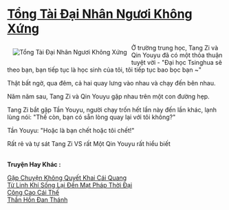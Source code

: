 <a href="https://truyentiki.com/tong-tai-dai-nhan-nguoi-khong-xung.33748/" title="Tổng Tài Đại Nhân Ngươi Không Xứng"><h1>Tổng Tài Đại Nhân Ngươi Không Xứng</h1></a><div style="display:table"><img align="right" style="float: left; padding: 10px;" src="https://truyentiki.com/a/img/str/src/33748.jpg" alt="Tổng Tài Đại Nhân Ngươi Không Xứng">Ở trường trung học, Tang Zi và Qin Youyu đã có một thỏa thuận tuyệt vời - "Đại học Tsinghua sẽ theo bạn, bạn tiếp tục là học sinh của tôi, tôi tiếp tục bao bọc bạn ~" <p></p> Thật bất ngờ, qua đêm, cả hai quay lưng vào nhau và chạy đến bên nhau. <p></p> Năm năm sau, Tang Zi và Qin Youyu gặp nhau trên một con đường hẹp. <p></p> Tang Zi bắt gặp Tần Youyu, người chạy trốn hết lần này đến lần khác, lạnh lùng nói: "Thế còn, bạn có sẵn lòng quay lại với tôi không?" <p></p> Tần Youyu: "Hoặc là bạn chết hoặc tôi chết!" <p></p> Rất rẻ và tự sát Tang Zi VS rất Một Qin Youyu rất hiểu biết</div><p><br><b>Truyện Hay Khác :</b></p><a href="https://truyentiki.com/gap-chuyen-khong-quyet-khai-cai-quang.33747/" alt="Gặp Chuyện Không Quyết Khai Cái Quang">Gặp Chuyện Không Quyết Khai Cái Quang</a><br/><a href="https://github.com/nownovels/top500/tree/master/truyenhay/33599/" alt="Từ Linh Khí Sống Lại Đến Mạt Pháp Thời Đại">Từ Linh Khí Sống Lại Đến Mạt Pháp Thời Đại</a><br/><a href="https://github.com/nownovels/top500/tree/master/truyenhay/33723/" alt="Công Cao Cái Thế">Công Cao Cái Thế</a><br/><a href="https://truyentiki.wordpress.com/2020/06/08/than-hon-dan-thanh/" alt="Thần Hồn Đan Thánh">Thần Hồn Đan Thánh</a><br/>